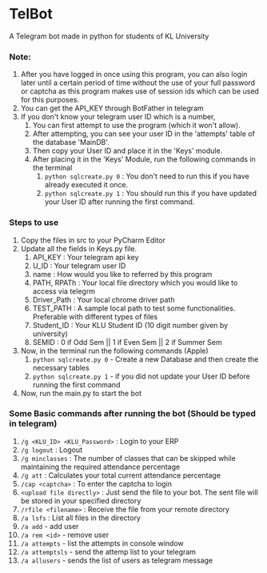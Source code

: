 # TelBot
A Telegram bot made in python for students of KL University

### Note: 
1. After you have logged in once using this program, you can also login later until a certain period of time without the use of your full password or captcha as this program makes use of session ids which can be used for this purposes.
2. You can get the API_KEY through BotFather in telegram
3. If you don't know your telegram user ID which is a number, 
    1. You can first attempt to use the program (which it won't allow).
    2. After attempting, you can see your user ID in the 'attempts' table of the database 'MainDB'.
    3. Then copy your User ID and place it in the 'Keys' module.
    4. After placing it in the 'Keys' Module, run the following commands in the terminal
        1. `python sqlcreate.py 0` : You don't need to run this if you have already executed it once.
        2. `python sqlcreate.py 1` : You should run this if you have updated your User ID after running the first command.
        
### Steps to use
1. Copy the files in src to your PyCharm Editor
2. Update all the fields in Keys.py file.
    1. API_KEY : Your telegram api key
    2. U_ID : Your telegram user ID
    3. name : How would you like to referred by this program
    4. PATH, RPATh : Your local file directory which you would like to access via telegrm
    5. Driver_Path : Your local chrome driver path
    6. TEST_PATH : A sample local path to test some functionalities. Preferable with different types of files
    7. Student_ID : Your KLU Student ID (10 digit number given by university)
    8. SEMID : 0 if Odd Sem || 1 if Even Sem || 2 if Summer Sem
3. Now, in the terminal run the following commands (Apple)
    1. `python sqlcreate.py 0` - Create a new Database and then create the necessary tables
    2. `python sqlcreate.py 1` - if you did not update your User ID before running the first command
4. Now, run the main.py to start the bot

### Some Basic commands after running the bot (Should be typed in telegram)
1. `/g <KLU_ID> <KLU_Password>` : Login to your ERP
2. `/g logout` : Logout
3. `/g minclasses` : The number of classes that can be skipped while maintaining the required attendance percentage
4. `/g att` : Calculates your total current attendance percentage
5. `/cap <captcha>` : To enter the captcha to login
6. `<upload file directly>` : Just send the file to your bot. The sent file will be stored in your specified directory
7. `/rfile <filename>` : Receive the file from your remote directory
8. `/a lsfs` : List all files in the directory
9. `/a add` <id> - add user
10. `/a rem <id>` - remove user
11. `/a attempts` - list the attempts in console window
12. `/a attemptsls` - send the attemp list to your telegram
13. `/a allusers` - sends the list of users as telegram message
